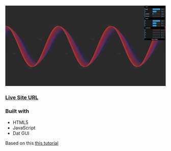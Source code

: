 ![](./screen.png)


### [Live Site URL](https://sinewavebilska.netlify.app/)


### Built with

- HTML5
- JavaScript
- Dat GUI


Based on this [this tutorial](https://www.youtube.com/watch?v=VNmTubIDZOY)

